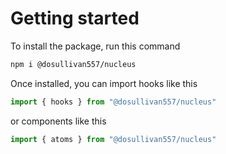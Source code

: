 # Getting started 

To install the package, run this command 
```sh 
npm i @dosullivan557/nucleus
```

Once installed, you can import hooks like this 

```jsx
import { hooks } from "@dosullivan557/nucleus"
```

or components like this 
```jsx
import { atoms } from "@dosullivan557/nucleus"
```
